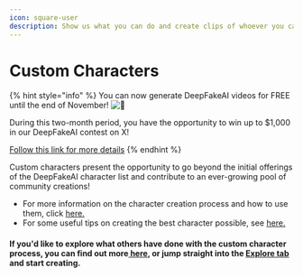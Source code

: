 ```yaml
---
icon: square-user
description: Show us what you can do and create clips of whoever you can dream of!
---
```


# Custom Characters

{% hint style="info" %}
You can now generate DeepFakeAI videos for FREE until the end of November! <img src="https://abs-0.twimg.com/emoji/v2/svg/1f680.svg" alt="🚀" data-size="line">

During this two-month period, you have the opportunity to win up to $1,000 in our DeepFakeAI contest on X!

[Follow this link for more details](https://x.com/DeepFakeAI\_/status/1837921238901023230)
{% endhint %}

Custom characters present the opportunity to go beyond the initial offerings of the DeepFakeAI character list and contribute to an ever-growing pool of community creations!&#x20;

* For more information on the character creation process and how to use them, click [here.](creating-and-using-custom-characters.md)
* For some useful tips on creating the best character possible, see [here.](tips-and-tricks.md)

#### If you'd like to explore what others have done with the custom character process, you can find out more[ here](explore.md), or jump straight into the [Explore tab](https://fakeai.io/explore) and start creating.
